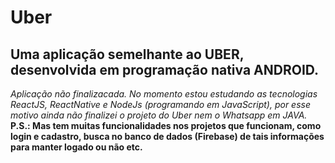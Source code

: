 # Uber
## Uma aplicação semelhante ao UBER, desenvolvida em programação nativa ANDROID.

*Aplicação não finalizacada. No momento estou estudando as tecnologias ReactJS, ReactNative e NodeJs (programando em JavaScript), por esse motivo ainda não finalizei o projeto do Uber nem o Whatsapp em JAVA.*
<br />
**P.S.: Mas tem muitas funcionalidades nos projetos que funcionam, como login e cadastro, busca no banco de dados (Firebase) de tais informações para manter logado ou não etc.**
